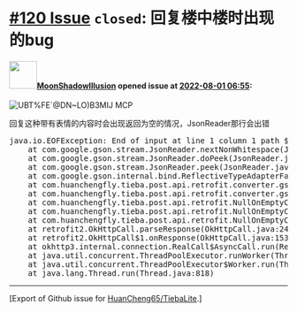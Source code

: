 # [\#120 Issue](https://github.com/HuanCheng65/TiebaLite/issues/120) `closed`: 回复楼中楼时出现的bug

#### <img src="https://avatars.githubusercontent.com/u/33370220?u=e7e0ba8182fc4d4b7ba113482b91038122fb1c3a&v=4" width="50">[MoonShadowIllusion](https://github.com/MoonShadowIllusion) opened issue at [2022-08-01 06:55](https://github.com/HuanCheng65/TiebaLite/issues/120):

![UBT%FE`@DN~LO)B3MIJ MCP](https://user-images.githubusercontent.com/33370220/182089470-2de07e31-3844-42be-b565-56ba708040e8.png)

回复这种带有表情的内容时会出现返回为空的情况，JsonReader那行会出错
<pre>
java.io.EOFException: End of input at line 1 column 1 path $
	at com.google.gson.stream.JsonReader.nextNonWhitespace(JsonReader.java:1396)
	at com.google.gson.stream.JsonReader.doPeek(JsonReader.java:549)
	at com.google.gson.stream.JsonReader.peek(JsonReader.java:425)
	at com.google.gson.internal.bind.ReflectiveTypeAdapterFactory$Adapter.read(ReflectiveTypeAdapterFactory.java:206)
	at com.huanchengfly.tieba.post.api.retrofit.converter.gson.GsonResponseBodyConverter.convert(GsonResponseBodyConverter.java:27)
	at com.huanchengfly.tieba.post.api.retrofit.converter.gson.GsonResponseBodyConverter.convert(GsonResponseBodyConverter.java:14)
	at com.huanchengfly.tieba.post.api.retrofit.NullOnEmptyConverterFactory.responseBodyConverter$lambda-0(NullOnEmptyConverterFactory.kt:18)
	at com.huanchengfly.tieba.post.api.retrofit.NullOnEmptyConverterFactory.$r8$lambda$gOHAE2hymadNdqSx7OWcn7OAjcw(NullOnEmptyConverterFactory.kt)
	at com.huanchengfly.tieba.post.api.retrofit.NullOnEmptyConverterFactory$$ExternalSyntheticLambda0.convert(Unknown Source)
	at retrofit2.OkHttpCall.parseResponse(OkHttpCall.java:243)
	at retrofit2.OkHttpCall$1.onResponse(OkHttpCall.java:153)
	at okhttp3.internal.connection.RealCall$AsyncCall.run(RealCall.kt:519)
	at java.util.concurrent.ThreadPoolExecutor.runWorker(ThreadPoolExecutor.java:1112)
	at java.util.concurrent.ThreadPoolExecutor$Worker.run(ThreadPoolExecutor.java:587)
	at java.lang.Thread.run(Thread.java:818)
</pre>




-------------------------------------------------------------------------------



[Export of Github issue for [HuanCheng65/TiebaLite](https://github.com/HuanCheng65/TiebaLite).]
